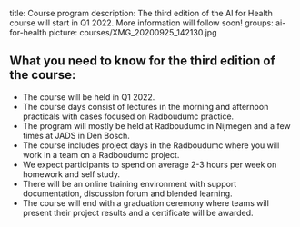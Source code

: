 title: Course program
description: The third edition of the AI for Health course will start in Q1 2022. More information will follow soon!
groups: ai-for-health
picture: courses/XMG_20200925_142130.jpg

## What you need to know for the third edition of the course:
- The course will be held in Q1 2022.
- The course days consist of lectures in the morning and afternoon practicals with cases focused on Radboudumc practice.
- The program will mostly be held at Radboudumc in Nijmegen and a few times at JADS in Den Bosch.
- The course includes project days in the Radboudumc where you will work in a team on a Radboudumc project.
- We expect participants to spend on average 2-3 hours per week on homework and self study.
- There will be an online training environment with support documentation, discussion forum and blended learning.
- The course will end with a graduation ceremony where teams will present their project results and a certificate will be awarded.

<!---

- The course will be held on 18 Fridays, with different topics per day, starting in Q1 2022.
- The course days consist of lectures in the morning and afternoon practicals with cases focused on Radboudumc practice.
- The program for the 18 Fridays will mostly be held at Radboudumc in Nijmegen and a few times at JADS in Den Bosch.
- The course includes 4 project days in the Radboudumc where you will work in a team on a Radboudumc project.
- We expect participants to spend on average 2-3 hours per week on homework and self study.
- There will be an online training environment with support documentation, discussion forum and blended learning.
- The course will end with a graduation ceremony where teams will present their project results and a certificate will be awarded.


An overview of the course schedule can be seen below.

| Date  |  Topic  |
| ----- | ------- |
| 10-09-2021 | Introduction / Symposium | 
| 17-09-2021 | Machine Learning 1 / Python 1 |
| 24-09-2021 |	Machine Learning 2 / Python 2 |
| 01-10-2021 | Machine Learning 3 |
| 08-10-2021 | Machine Learning 4 |
| 15-10-2021 |	Deep Learning 1 |
| 22-10-2021 |	Deep Learning 2 |
| 05-11-2021 |	Data Engineering / Ethics / Privacy |
| 12-11-2021 |	Project Day 1 |
| 19-11-2021 |	Machine Learning 5 |
| 26-11-2021 |	Text Mining |
| 03-12-2021 |	Project Day 2 |
| 10-12-2021 |	Bioinformatics |
| 17-12-2021 |	Visualization |
| 14-01-2021 |	Project Day 3 |
| 21-01-2021 |	Deployment | 
| 28-01-2021 | Project Day 4 |
| 11-02-2021 |	Final Presentations  |
-->
